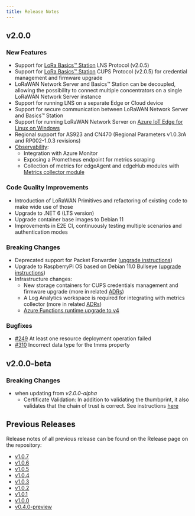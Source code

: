 ```yaml
---
title: Release Notes
---
```


## v2.0.0

### New Features

- Support for [LoRa Basics™ Station](https://github.com/lorabasics/basicstation)
LNS Protocol (v2.0.5)
- Support for [LoRa Basics™ Station](https://github.com/lorabasics/basicstation)
CUPS Protocol (v2.0.5) for credential management and firmware upgrade
- LoRaWAN Network Server and Basics™ Station can be decoupled, allowing the
possibility to connect multiple concentrators on a single LoRaWAN Network Server
instance
- Support for running LNS on a separate Edge or Cloud device
- Support for secure communication between LoRaWAN Network Server and Basics™
Station
- Support for running LoRaWAN Network Server on [Azure IoT Edge for Linux on
Windows](https://docs.microsoft.com/en-us/azure/iot-edge/iot-edge-for-linux-on-windows?view=iotedge-2018-06)
- Regional support for AS923 and CN470 (Regional Parameters v1.0.3rA and
RP002-1.0.3 revisions)
- [Observability](./user-guide/observability.md):
  - Integration with Azure Monitor
  - Exposing a Prometheus endpoint for metrics scraping
  - Collection of metrics for edgeAgent and edgeHub modules with [Metrics collector module](https://docs.microsoft.com/en-us/azure/iot-edge/how-to-collect-and-transport-metrics?view=iotedge-2020-11&tabs=iothub)

### Code Quality Improvements

- Introduction of LoRaWAN Primitives and refactoring of existing code to make
wide use of those
- Upgrade to .NET 6 (LTS version)
- Upgrade container base images to Debian 11
- Improvements in E2E CI, continuously testing multiple scenarios and
authentication modes

### Breaking Changes

- Deprecated support for Packet Forwarder ([upgrade instructions](user-guide/pkt-fwd-to-station.md))
- Upgrade to RaspberryPi OS based on Debian 11.0 Bullseye ([upgrade instructions](user-guide/upgrade.md#upgrading-to-raspberry-pi-os-bullseye))
- Infrastructure changes:
  - New storage containers for CUPS credentials management and firmware upgrade
  (more in related [ADRs](adr/008_CUPS_firmware_upgrade.md))
  - A Log Analytics workspace is required for integrating with metrics collector
  (more in related [ADRs](adr/005_observability.md))
  - [Azure Functions runtime upgrade to v4](user-guide/upgrade.md/#azure-functions)

### Bugfixes

- [#249](https://github.com/Azure/iotedge-lorawan-starterkit/issues/249)
At least one resource deployment operation failed
- [#310](https://github.com/Azure/iotedge-lorawan-starterkit/issues/310)
Incorrect data type for the tmms property

## v2.0.0-beta

### Breaking Changes

- when updating from *v2.0.0-alpha*
  - Certificate Validation: In addition to validating the thumbprint, it also
  validates that the chain of trust is correct. See instructions [here](user-guide/station-authentication-modes.md#changing-client-certificate-mode-in-lorawan-network-server-module-and-trusting-certificate-chain)

## Previous Releases

Release notes of all previous release can be found on the Release page on the repository:

- [v1.0.7](https://github.com/Azure/iotedge-lorawan-starterkit/releases/tag/v1.0.7)
- [v1.0.6](https://github.com/Azure/iotedge-lorawan-starterkit/releases/tag/v1.0.6)
- [v1.0.5](https://github.com/Azure/iotedge-lorawan-starterkit/releases/tag/v1.0.5)
- [v1.0.4](https://github.com/Azure/iotedge-lorawan-starterkit/releases/tag/v1.0.4)
- [v1.0.3](https://github.com/Azure/iotedge-lorawan-starterkit/releases/tag/v1.0.3)
- [v1.0.2](https://github.com/Azure/iotedge-lorawan-starterkit/releases/tag/v1.0.2)
- [v1.0.1](https://github.com/Azure/iotedge-lorawan-starterkit/releases/tag/v1.0.1)
- [v1.0.0](https://github.com/Azure/iotedge-lorawan-starterkit/releases/tag/v1.0.0)
- [v0.4.0-preview](https://github.com/Azure/iotedge-lorawan-starterkit/releases/tag/v0.4.0-preview)
